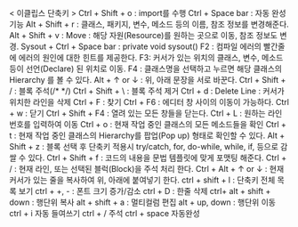 < 이클립스 단축키 >
Ctrl + Shift + o : import를 수행
Ctrl + Space bar : 자동 완성 기능
Alt + Shift + r : 클래스, 패키지, 변수, 메소드 등의 이름, 참조 정보를 변경해준다. 
Alt + Shift + v : Move : 해당 자원(Resource)를 원하는 곳으로 이동, 참조 정보도 변경.
Sysout + Ctrl + Space bar : private void sysout()
F2 : 컴파일 에러의 빨간줄에 에러의 원인에 대한 힌트를 제공한다.
F3: 커서가 있는 위치의 클래스, 변수, 메소드 등이 선언(Declare) 된 위치로 이동.
F4 : 클래스명을 선택하고 누르면 해당 클래스의 Hierarchy 를 볼 수 있다.
Alt + ↑ or ↓ : 위, 아래 문장을 서로 바꾼다.
Ctrl + Shift + / : 블록 주석(/* */)
Ctrl + Shift + \ : 블록 주석 제거
Ctrl + d : Delete Line : 커서가 위치한 라인을 삭제
Ctrl + F : 찾기
Ctrl + F6 : 에디터 창 사이의 이동이 가능하다. 
Ctrl + w : 닫기
Ctrl + Shift + F4 : 열려 있는 모든 창들을 닫는다.
Ctrl + L : 원하는 라인 번호를 입력하여 이동
Ctrl + o  : 현재 작업 중인 클래스의 모든 메소드들을 확인
Ctrl + t : 현재 작업 중인 클래스의 Hierarchy를  팝업(Pop up) 형태로 확인할 수 있다.
Alt + Shift + z : 블록 선택 후 단축키 적용시 try/catch, for, do-while, while, if, 등으로 감쌀 수 있다.
Ctrl + Shift + f : 코드의 내용을 문법 템플릿에 맞게 포맷팅 해준다. 
Ctrl + / : 현재 라인, 또는 선택된 블럭(Block)을 주석 처리 한다.
Ctrl + Alt + ↑ or ↓ : 현재 커서가 있는 줄을 복사하여 위, 아래에 붙여넣기 한다.
ctrl + shift + l : 단축키 전체 목록 보기
ctrl + +, - : 폰트 크기 증가/감소
ctrl + D : 한줄 삭제
ctrl+ alt + shift + down : 행단위 복사
alt + shift + a : 멀티컬럼 편집
alt + up, down : 행단위 이동
ctrl + i 자동 들여쓰기
ctrl + / 주석
ctrl + space 자동완성
